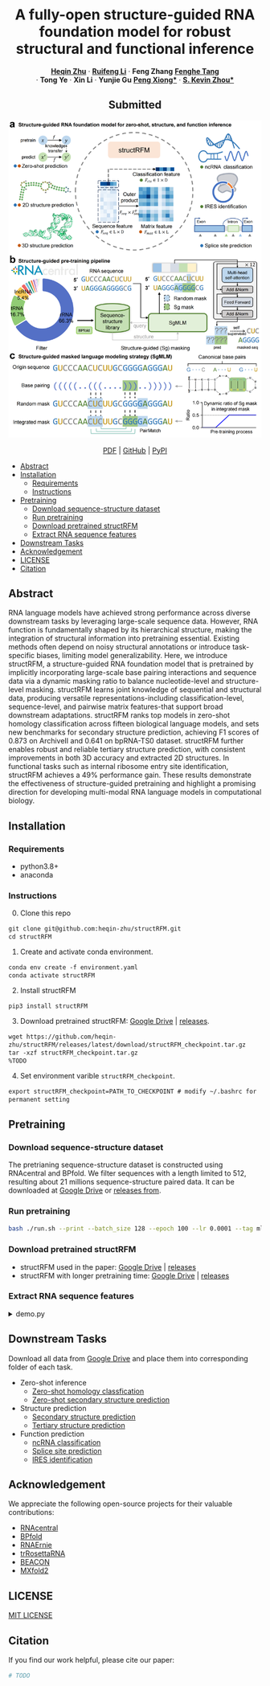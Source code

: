 <p align="center">

  <h1 align="center">A fully-open structure-guided RNA foundation model for robust structural and functional inference</h1>
  <p align="center">
    <a href="https://heqin-zhu.github.io/"><strong>Heqin Zhu</strong></a>
    ·
    <a href=""><strong>Ruifeng Li</strong></a>
    ·
    <!-- <a href="https://zaixizhang.github.io/"><strong>Zaixi Zhang</strong></a> · -->
    <strong>Feng Zhang</strong>
    <a href="https://fenghetan9.github.io/"><strong>Fenghe Tang</strong></a><br>
    ·
    <strong>Tong Ye</strong>
    ·
    <strong>Xin Li</strong>
    ·
    <strong>Yunjie Gu</strong>
    <a href="https://bme.ustc.edu.cn/2023/0322/c28131a596069/page.htm"><strong>Peng Xiong*</strong></a>
    ·
    <a href="https://scholar.google.com/citations?user=8eNm2GMAAAAJ"><strong>S. Kevin Zhou*</strong></a>
  </p>
  <h2 align="center">Submitted</h2>
  <div align="center">
    <img src="images/Fig1.png", width="800">
  </div>
  <p align="center">
    <a href="">PDF</a> |
    <a href="https://github.com/heqin-zhu/structRFM">GitHub</a> |
    <a href="https://pypi.org/project/structRFM">PyPI</a>
  </p>
</p>


<!-- vim-markdown-toc GFM -->

* [Abstract](#abstract)
* [Installation](#installation)
    * [Requirements](#requirements)
    * [Instructions](#instructions)
* [Pretraining](#pretraining)
    * [Download sequence-structure dataset](#download-sequence-structure-dataset)
    * [Run pretraining](#run-pretraining)
    * [Download pretrained structRFM](#download-pretrained-structrfm)
    * [Extract RNA sequence features](#extract-rna-sequence-features)
* [Downstream Tasks](#downstream-tasks)
* [Acknowledgement](#acknowledgement)
* [LICENSE](#license)
* [Citation](#citation)

<!-- vim-markdown-toc -->

## Abstract
RNA language models have achieved strong performance across diverse downstream tasks by leveraging large-scale sequence data. However, RNA function is fundamentally shaped by its hierarchical structure, making the integration of structural information into pretraining essential. Existing methods often depend on noisy structural annotations or introduce task-specific biases, limiting model generalizability. Here, we introduce structRFM, a structure-guided RNA foundation model that is pretrained by implicitly incorporating large-scale base pairing interactions and sequence data via a dynamic masking ratio to balance nucleotide-level and structure-level masking. structRFM learns joint knowledge of sequential and structural data, producing versatile representations-including classification-level, sequence-level, and pairwise matrix features-that support broad downstream adaptations. structRFM ranks top models in zero-shot homology classification across fifteen biological language models, and sets new benchmarks for secondary structure prediction, achieving F1 scores of 0.873 on ArchiveII and 0.641 on bpRNA-TS0 dataset. structRFM further enables robust and reliable tertiary structure prediction, with consistent improvements in both 3D accuracy and extracted 2D structures. In functional tasks such as internal ribosome entry site identification, structRFM achieves a 49\% performance gain. These results demonstrate the effectiveness of structure-guided pretraining and highlight a promising direction for developing multi-modal RNA language models in computational biology.


## Installation
### Requirements
- python3.8+
- anaconda

### Instructions
0. Clone this repo
```shell
git clone git@github.com:heqin-zhu/structRFM.git
cd structRFM
```
1. Create and activate conda environment.
```shell
conda env create -f environment.yaml
conda activate structRFM
```
2. Install structRFM
```shell
pip3 install structRFM
```
3. Download pretrained structRFM: [Google Drive]() | [releases](https://github.com/heqin-zhu/structRFM/releases).
```shell
wget https://github.com/heqin-zhu/structRFM/releases/latest/download/structRFM_checkpoint.tar.gz
tar -xzf structRFM_checkpoint.tar.gz
%TODO
```
4. Set environment varible `structRFM_checkpoint`.
```shell
export structRFM_checkpoint=PATH_TO_CHECKPOINT # modify ~/.bashrc for permanent setting
```

## Pretraining

### Download sequence-structure dataset
The pretrianing sequence-structure dataset is constructed using RNAcentral and BPfold. We filter sequences with a length limited to 512, resulting about 21 millions sequence-structure paired data. It can be downloaded at [Google Drive]() or [releases from]().

### Run pretraining
```bash
bash ./run.sh --print --batch_size 128 --epoch 100 --lr 0.0001 --tag mlm --mlm_structure
```
### Download pretrained structRFM
- structRFM used in the paper: [Google Drive]() | [releases]()
- structRFM with longer pretraining time: [Google Drive]() | [releases]()

### Extract RNA sequence features

<details>

<summary>demo.py</summary>

```python
import os

from structRFM.infer import structRFM_infer

from_pretrained = os.getenv('structRFM_checkpoint')
model = structRFM_infer(from_pretrained=from_pretrained, max_length=514)

seq = 'AGUACGUAGUA'
output_attentions = True

print('seq len:', len(seq))
# (1+L+1)x 768,  [CLS] seq [SEP]
features, attentions = model.extract_feature(seq, return_all=True, output_attentions=output_attentions)

# feat  tuple: layer=12, tuple[i]: batch x L x hidden_dim(=768)
last_feat = features[-1]

# classification feature, 1x768
cls_feat = last_feat[0,:] # 1x768
# sequence feature, Lx768
feat1d = last_feat[1:-1, :] # Lx768
# matrix_feature, LxL
feat2d = feat1d @ feat1d.transpose(-1,-2) # LxL

print('classification feature:', cls_feat.shape)
print('sequence feature:', feat1d.shape)
print('matrix feature:', feat2d.shape)

# atten   tuple: layer=12, tuple[i]: batch x head(=12) x L x L
# remove special tokens
attentions = tuple([atten[:, :, 1:-1, 1:-1] for atten in attentions])
print('attentions', len(attentions), attentions[0].shape)
```

</details>

## Downstream Tasks
Download all data from [Google Drive]() and place them into corresponding folder of each task.

- Zero-shot inference
    - [Zero-shot homology classfication](tasks/zeroshot)
    - [Zero-shot secondary structure prediction](tasks/zeroshot)
- Structure prediction
    - [Secondary structure prediction](tasks/seqcls_ssp)
    - [Tertiary structure prediction](tasks/Zfold)
- Function prediction
    - [ncRNA classification](tasks/seqcls_ssp)
    - [Splice site prediction](tasks/splice_site_prediction)
    - [IRES identification](IRES)

## Acknowledgement
We appreciate the following open-source projects for their valuable contributions:
- [RNAcentral](https://rnacentral.org)
- [BPfold](https://github.com/heqin-zhu/BPfold)
- [RNAErnie](https://github.com/CatIIIIIIII/RNAErnie)
- [trRosettaRNA](https://yanglab.qd.sdu.edu.cn/trRosettaRNA)
- [BEACON](https://github.com/terry-r123/RNABenchmark)
- [MXfold2](https://github.com/mxfold/mxfold2)

## LICENSE
[MIT LICENSE](LICENSE)

## Citation
If you find our work helpful, please cite our paper:
```bibtex
# TODO
```
